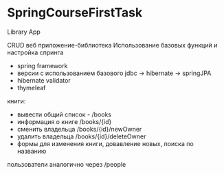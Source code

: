 # SpringCourseFirstTask
Library App

CRUD веб приложение-библиотека
Использование базовых функций и настройка спринга
- spring framework
- версии с использованием базового jdbc -> hibernate -> springJPA
- hibernate validator
- thymeleaf

книги:
 - вывести общий список - /books
 - информация о книге /books/{id}
 - сменить владельца /books/{id}/newOwner
 - удалить владельца /books/{id}/deleteOwner
 - формы для изменения книги, довавление новых, поиска по названию

пользователи аналогично через /people
  
